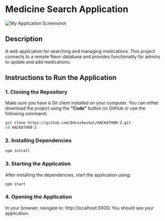 # Medicine Search Application
![My Application Screenshot](https://sun6-22.userapi.com/impg/VX_XAHghXMucr3CQf177BYS-rn18lt7xuB0EJg/hNrY4thAJfI.jpg?size=1280x633&quality=96&sign=f9071c7cd8b5b91e7d3dc30ba2d39254&type=album)
## Description
A web application for searching and managing medications. This project connects to a remote Neon database and provides functionality for admins to update and add medications.

## Instructions to Run the Application
### 1. Cloning the Repository
Make sure you have a Git client installed on your computer. You can either download the project using the **"Code"** button on GitHub or use the following command:
```bash
git clone https://github.com/Odrozkeskal/HACKATHON-2.git
cd HACKATHON-2
```
### 2. Installing Dependencies
```bash
npm install
```
### 3. Starting the Application
After installing the dependencies, start the application using:
```bash
npm start
```
 ### 4. Opening the Application
In your browser, navigate to: http://localhost:3000/
You should see your application.




